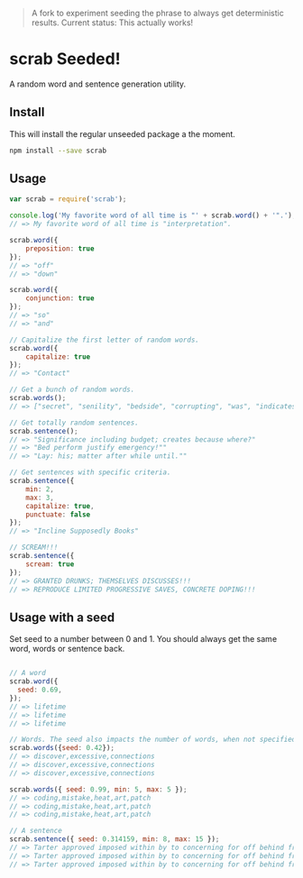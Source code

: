> A fork to experiment seeding the phrase to always get deterministic results. Current status: This actually works!

# scrab Seeded!

A random word and sentence generation utility.

## Install

This will install the regular unseeded package a the moment.

```bash
npm install --save scrab
```

## Usage

```javascript
var scrab = require('scrab');

console.log('My favorite word of all time is "' + scrab.word() + '".');
// => My favorite word of all time is "interpretation".

scrab.word({
    preposition: true
});
// => "off"
// => "down"

scrab.word({
    conjunction: true
});
// => "so"
// => "and"

// Capitalize the first letter of random words.
scrab.word({
    capitalize: true
});
// => "Contact"

// Get a bunch of random words.
scrab.words();
// => ["secret", "senility", "bedside", "corrupting", "was", "indicates"]

// Get totally random sentences.
scrab.sentence();
// => "Significance including budget; creates because where?"
// => "Bed perform justify emergency!""
// => "Lay: his; matter after while until.""

// Get sentences with specific criteria.
scrab.sentence({
    min: 2,
    max: 3,
    capitalize: true,
    punctuate: false
});
// => "Incline Supposedly Books"

// SCREAM!!!
scrab.sentence({
    scream: true
});
// => GRANTED DRUNKS; THEMSELVES DISCUSSES!!!
// => REPRODUCE LIMITED PROGRESSIVE SAVES, CONCRETE DOPING!!!
```

## Usage with a seed

Set seed to a number between 0 and 1. You should always get the same word, words or sentence back.

```javascript

// A word
scrab.word({
  seed: 0.69,
});
// => lifetime
// => lifetime
// => lifetime

// Words. The seed also impacts the number of words, when not specified.
scrab.words({seed: 0.42});
// => discover,excessive,connections
// => discover,excessive,connections
// => discover,excessive,connections

scrab.words({ seed: 0.99, min: 5, max: 5 });
// => coding,mistake,heat,art,patch
// => coding,mistake,heat,art,patch
// => coding,mistake,heat,art,patch

// A sentence
scrab.sentence({ seed: 0.314159, min: 8, max: 15 });
// => Tarter approved imposed within by to concerning for off behind from on along considering!
// => Tarter approved imposed within by to concerning for off behind from on along considering!
// => Tarter approved imposed within by to concerning for off behind from on along considering!
```
